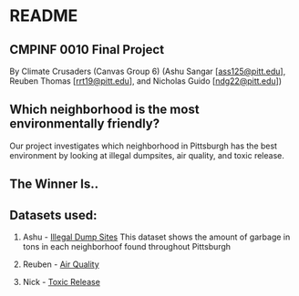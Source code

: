 # README

## CMPINF 0010 Final Project

By Climate Crusaders (Canvas Group 6) (Ashu Sangar [ass125@pitt.edu], Reuben Thomas [rrt19@pitt.edu], and Nicholas Guido [ndg22@pitt.edu])

## Which neighborhood is the most environmentally friendly? 
Our project investigates which neighborhood in Pittsburgh has the best environment by looking at illegal dumpsites, air quality, and toxic release.

## The Winner Is..


## Datasets used:

1. Ashu - [Illegal Dump Sites](https://data.wprdc.org/dataset/allegheny-county-illegal-dump-sites/resource/ee834d8d-ae71-4b3b-b02b-312ba321ff17?view_id=1988368f-ec43-430c-9478-bd31164c1326)
This dataset shows the amount of garbage in tons in each neighborhoof found throughout Pittsburgh

2. Reuben - [Air Quality]()

3. Nick - [Toxic Release]()
